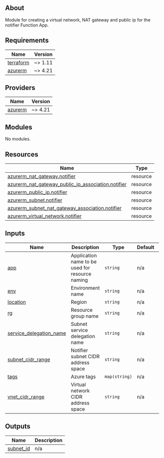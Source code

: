 <!-- BEGIN_TF_DOCS -->


## About

Module for creating a virtual network, NAT gateway and public ip for the notifier Function App.

## Requirements

| Name | Version |
|------|---------|
| <a name="requirement_terraform"></a> [terraform](#requirement\_terraform) | ~> 1.11 |
| <a name="requirement_azurerm"></a> [azurerm](#requirement\_azurerm) | ~> 4.21 |

## Providers

| Name | Version |
|------|---------|
| <a name="provider_azurerm"></a> [azurerm](#provider\_azurerm) | ~> 4.21 |

## Modules

No modules.

## Resources

| Name | Type |
|------|------|
| [azurerm_nat_gateway.notifier](https://registry.terraform.io/providers/hashicorp/azurerm/latest/docs/resources/nat_gateway) | resource |
| [azurerm_nat_gateway_public_ip_association.notifier](https://registry.terraform.io/providers/hashicorp/azurerm/latest/docs/resources/nat_gateway_public_ip_association) | resource |
| [azurerm_public_ip.notifier](https://registry.terraform.io/providers/hashicorp/azurerm/latest/docs/resources/public_ip) | resource |
| [azurerm_subnet.notifier](https://registry.terraform.io/providers/hashicorp/azurerm/latest/docs/resources/subnet) | resource |
| [azurerm_subnet_nat_gateway_association.notifier](https://registry.terraform.io/providers/hashicorp/azurerm/latest/docs/resources/subnet_nat_gateway_association) | resource |
| [azurerm_virtual_network.notifier](https://registry.terraform.io/providers/hashicorp/azurerm/latest/docs/resources/virtual_network) | resource |

## Inputs

| Name | Description | Type | Default | Required |
|------|-------------|------|---------|:--------:|
| <a name="input_app"></a> [app](#input\_app) | Application name to be used for resource naming | `string` | n/a | yes |
| <a name="input_env"></a> [env](#input\_env) | Environment name | `string` | n/a | yes |
| <a name="input_location"></a> [location](#input\_location) | Region | `string` | n/a | yes |
| <a name="input_rg"></a> [rg](#input\_rg) | Resource group name | `string` | n/a | yes |
| <a name="input_service_delegation_name"></a> [service\_delegation\_name](#input\_service\_delegation\_name) | Subnet service delegation name | `string` | n/a | yes |
| <a name="input_subnet_cidr_range"></a> [subnet\_cidr\_range](#input\_subnet\_cidr\_range) | Notifier subnet CIDR address space | `string` | n/a | yes |
| <a name="input_tags"></a> [tags](#input\_tags) | Azure tags | `map(string)` | n/a | yes |
| <a name="input_vnet_cidr_range"></a> [vnet\_cidr\_range](#input\_vnet\_cidr\_range) | Virtual network CIDR address space | `string` | n/a | yes |

## Outputs

| Name | Description |
|------|-------------|
| <a name="output_subnet_id"></a> [subnet\_id](#output\_subnet\_id) | n/a |

<!-- END_TF_DOCS -->